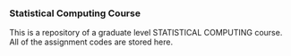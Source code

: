 ### Statistical Computing Course

This is a repository of a graduate level STATISTICAL COMPUTING course. All of the assignment codes are stored here. 
